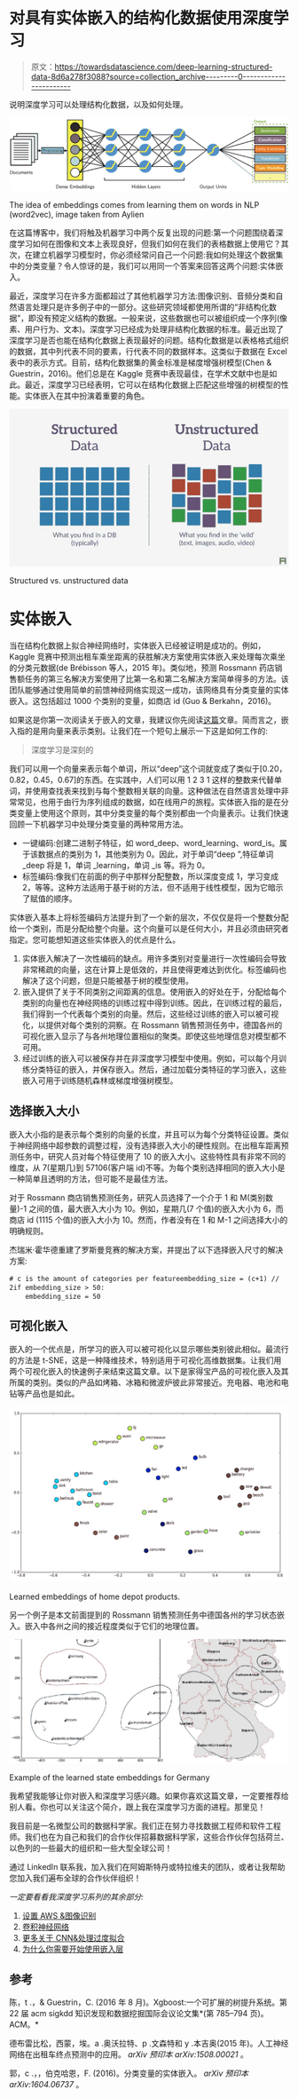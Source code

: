 # 对具有实体嵌入的结构化数据使用深度学习

> 原文：<https://towardsdatascience.com/deep-learning-structured-data-8d6a278f3088?source=collection_archive---------0----------------------->

说明深度学习可以处理结构化数据，以及如何处理。

![](img/bff574ba33428a21015663d9c280561a.png)

The idea of embeddings comes from learning them on words in NLP (word2vec), image taken from Aylien

在这篇博客中，我们将触及机器学习中两个反复出现的问题:第一个问题围绕着深度学习如何在图像和文本上表现良好，但我们如何在我们的表格数据上使用它？其次，在建立机器学习模型时，你必须经常问自己一个问题:我如何处理这个数据集中的分类变量？令人惊讶的是，我们可以用同一个答案来回答这两个问题:实体嵌入。

最近，深度学习在许多方面都超过了其他机器学习方法:图像识别、音频分类和自然语言处理只是许多例子中的一部分。这些研究领域都使用所谓的“非结构化数据”，即没有预定义结构的数据。一般来说，这些数据也可以被组织成一个序列(像素、用户行为、文本)。深度学习已经成为处理非结构化数据的标准。最近出现了深度学习是否也能在结构化数据上表现最好的问题。结构化数据是以表格格式组织的数据，其中列代表不同的要素，行代表不同的数据样本。这类似于数据在 Excel 表中的表示方式。目前，结构化数据集的黄金标准是梯度增强树模型(Chen & Guestrin，2016)。他们总是在 Kaggle 竞赛中表现最佳，在学术文献中也是如此。最近，深度学习已经表明，它可以在结构化数据上匹配这些增强的树模型的性能。实体嵌入在其中扮演着重要的角色。

![](img/502904648df8bf22dadaea52d5ab8f8a.png)

Structured vs. unstructured data

# 实体嵌入

当在结构化数据上拟合神经网络时，实体嵌入已经被证明是成功的。例如，Kaggle 竞赛中预测出租车乘坐距离的获胜解决方案使用实体嵌入来处理每次乘坐的分类元数据(de Brébisson 等人，2015 年)。类似地，预测 Rossmann 药店销售额任务的第三名解决方案使用了比第一名和第二名解决方案简单得多的方法。该团队能够通过使用简单的前馈神经网络实现这一成功，该网络具有分类变量的实体嵌入。这包括超过 1000 个类别的变量，如商店 id (Guo & Berkahn，2016)。

如果这是你第一次阅读关于嵌入的文章，我建议你先阅读[这篇](/deep-learning-4-embedding-layers-f9a02d55ac12)文章。简而言之，嵌入指的是用向量来表示类别。让我们在一个短句上展示一下这是如何工作的:

> 深度学习是深刻的

我们可以用一个向量来表示每个单词，所以“deep”这个词就变成了类似于[0.20，0.82，0.45，0.67]的东西。在实践中，人们可以用 1 2 3 1 这样的整数来代替单词，并使用查找表来找到与每个整数相关联的向量。这种做法在自然语言处理中非常常见，也用于由行为序列组成的数据，如在线用户的旅程。实体嵌入指的是在分类变量上使用这个原则，其中分类变量的每个类别都由一个向量表示。让我们快速回顾一下机器学习中处理分类变量的两种常用方法。

*   一键编码:创建二进制子特征，如 word_deep、word_learning、word_is。属于该数据点的类别为 1，其他类别为 0。因此，对于单词“deep ”,特征单词 _deep 将是 1，单词 _learning，单词 _is 等。将为 0。
*   标签编码:像我们在前面的例子中那样分配整数，所以深度变成 1，学习变成 2，等等。这种方法适用于基于树的方法，但不适用于线性模型，因为它暗示了赋值的顺序。

实体嵌入基本上将标签编码方法提升到了一个新的层次，不仅仅是将一个整数分配给一个类别，而是分配给整个向量。这个向量可以是任何大小，并且必须由研究者指定。您可能想知道这些实体嵌入的优点是什么。

1.  实体嵌入解决了一次性编码的缺点。用许多类别对变量进行一次性编码会导致非常稀疏的向量，这在计算上是低效的，并且使得更难达到优化。标签编码也解决了这个问题，但是只能被基于树的模型使用。
2.  嵌入提供了关于不同类别之间距离的信息。使用嵌入的好处在于，分配给每个类别的向量也在神经网络的训练过程中得到训练。因此，在训练过程的最后，我们得到一个代表每个类别的向量。然后，这些经过训练的嵌入可以被可视化，以提供对每个类别的洞察。在 Rossmann 销售预测任务中，德国各州的可视化嵌入显示了与各州地理位置相似的聚类。即使这些地理信息对模型都不可用。
3.  经过训练的嵌入可以被保存并在非深度学习模型中使用。例如，可以每个月训练分类特征的嵌入，并保存嵌入。然后，通过加载分类特征的学习嵌入，这些嵌入可用于训练随机森林或梯度增强树模型。

## 选择嵌入大小

嵌入大小指的是表示每个类别的向量的长度，并且可以为每个分类特征设置。类似于神经网络中超参数的调整过程，没有选择嵌入大小的硬性规则。在出租车距离预测任务中，研究人员对每个特征使用了 10 的嵌入大小。这些特性具有非常不同的维度，从 7(星期几)到 57106(客户端 id)不等。为每个类别选择相同的嵌入大小是一种简单且透明的方法，但可能不是最佳方法。

对于 Rossmann 商店销售预测任务，研究人员选择了一个介于 1 和 M(类别数量)-1 之间的值，最大嵌入大小为 10。例如，星期几(7 个值)的嵌入大小为 6，而商店 id (1115 个值)的嵌入大小为 10。然而，作者没有在 1 和 M-1 之间选择大小的明确规则。

杰瑞米·霍华德重建了罗斯曼竞赛的解决方案，并提出了以下选择嵌入尺寸的解决方案:

```
# c is the amount of categories per featureembedding_size = (c+1) // 2if embedding_size > 50: 
    embedding_size = 50
```

## 可视化嵌入

嵌入的一个优点是，所学习的嵌入可以被可视化以显示哪些类别彼此相似。最流行的方法是 t-SNE，这是一种降维技术，特别适用于可视化高维数据集。让我们用两个可视化嵌入的快速例子来结束这篇文章。以下是家得宝产品的可视化嵌入及其所属的类别。类似的产品如烤箱、冰箱和微波炉彼此非常接近。充电器、电池和电钻等产品也是如此。

![](img/266288b4249e6497a387ceb7da2856e8.png)

Learned embeddings of home depot products.

另一个例子是本文前面提到的 Rossmann 销售预测任务中德国各州的学习状态嵌入。嵌入中各州之间的接近程度类似于它们的地理位置。

![](img/b60a9d4e19ba115c22797b1b26690297.png)

Example of the learned state embeddings for Germany

我希望我能够让你对嵌入和深度学习感兴趣。如果你喜欢这篇文章，一定要推荐给别人看。你也可以关注这个简介，跟上我在深度学习方面的进程。那里见！

我目前是一名微型公司的数据科学家。我们正在努力寻找数据工程师和软件工程师。我们也在为自己和我们的合作伙伴招募数据科学家，这些合作伙伴包括荷兰、以色列的一些最大的组织和一些大型全球公司！

通过 LinkedIn 联系我，加入我们在阿姆斯特丹或特拉维夫的团队，或者让我帮助您加入我们遍布全球的合作伙伴组织！

*一定要看看我深度学习系列的其余部分:*

1.  [设置 AWS &图像识别](https://medium.com/towards-data-science/deep-learning-1-1a7e7d9e3c07)
2.  [卷积神经网络](https://medium.com/towards-data-science/deep-learning-2-f81ebe632d5c)
3.  [更多关于 CNN&处理过度拟合](https://medium.com/towards-data-science/deep-learning-3-more-on-cnns-handling-overfitting-2bd5d99abe5d)
4.  [为什么你需要开始使用嵌入层](/deep-learning-4-embedding-layers-f9a02d55ac12)

## 参考

陈，t .，& Guestrin，C. (2016 年 8 月)。Xgboost:一个可扩展的树提升系统。第 22 届 acm sigkdd 知识发现和数据挖掘国际会议论文集*(第 785–794 页)。ACM。*

德布雷比松，西蒙，埃。a .奥沃拉特、p .文森特和 y .本吉奥(2015 年)。人工神经网络在出租车终点预测中的应用。 *arXiv 预印本 arXiv:1508.00021* 。

郭，c .，，伯克哈恩，F. (2016)。分类变量的实体嵌入。 *arXiv 预印本 arXiv:1604.06737* 。